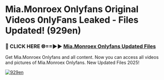 # Mia.Monroex Onlyfans Original Videos 0nlyFans Leaked - Files Updated! (929en)

<h3>🔴 CLICK HERE 🌐==►► <a href="https://tinyurl.com/2m67pmp6" rel="nofollow">Mia.Monroex Onlyfans Updated Files</a></h3>

Get Mia.Monroex Onlyfans and all content. Now you can access all videos and pictures of Mia.Monroex Onlyfans. New Updated Files 2025!

[![929en](https://i.imgur.com/H4QAA4z.gif)](https://tinyurl.com/2m67pmp6)